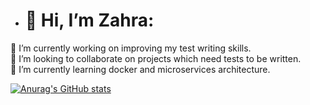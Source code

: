 - # 👋 Hi, I’m Zahra:
🔭 I’m currently working on improving my test writing skills.<br>
👯 I’m looking to collaborate on projects which need tests to be written.<br>
🌱 I’m currently learning docker and microservices architecture.<br>



[![Anurag's GitHub stats](https://github-readme-stats.vercel.app/api?username=Zahra-Zein)](https://github.com/anuraghazra/github-readme-stats)

<!---
Zahra-Zein/Zahra-Zein is a ✨ special ✨ repository because its `README.md` (this file) appears on your GitHub profile.
You can click the Preview link to take a look at your changes.
--->
